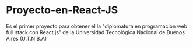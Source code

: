 # Proyecto-en-React-JS
Es el primer proyecto para obtener el la "diplomatura en programación web full stack con React js" de la Universidad Tecnológica Nacional de Buenos Aires (U.T.N B.A)

